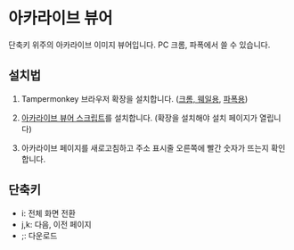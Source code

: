 # 아카라이브 뷰어

단축키 위주의 아카라이브 이미지 뷰어입니다. PC 크롬, 파폭에서 쓸 수 있습니다.

## 설치법

1. Tampermonkey 브라우저 확장을 설치합니다.
   ([크롬, 웨일용](https://chrome.google.com/webstore/detail/tampermonkey/dhdgffkkebhmkfjojejmpbldmpobfkfo?hl=en),
   [파폭용](https://addons.mozilla.org/en-US/firefox/addon/tampermonkey/))

2. [아카라이브 뷰어 스크립트](https://greasyfork.org/scripts/428230/code/arca_viewer.user.js)를
   설치합니다. (확장을 설치해야 설치 페이지가 열립니다)

3. 아카라이브 페이지를 새로고침하고 주소 표시줄 오른쪽에 빨간 숫자가 뜨는지 확인합니다.

## 단축키

- i: 전체 화면 전환
- j,k: 다음, 이전 페이지
- ;: 다운로드

